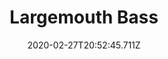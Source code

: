 ---
templateKey: blog-post
featuredpost: false
date: 2020-02-27T20:52:45.711Z
featuredimage: /img/Largemouth_Bass.png
title: Largemouth Bass
description: A popular fish that lives in Mountains.
type: fish
sellPrice: 100
energy: 
health: 
tags:
  - fish
  - Mountain
  - 6am – 7pm
  - spring
  - summer
  - fall
  - winter
  - AnyWeather
  - Lake Fish Bundle
  - Crispy Bass
  - Fish Casserole Quest
---